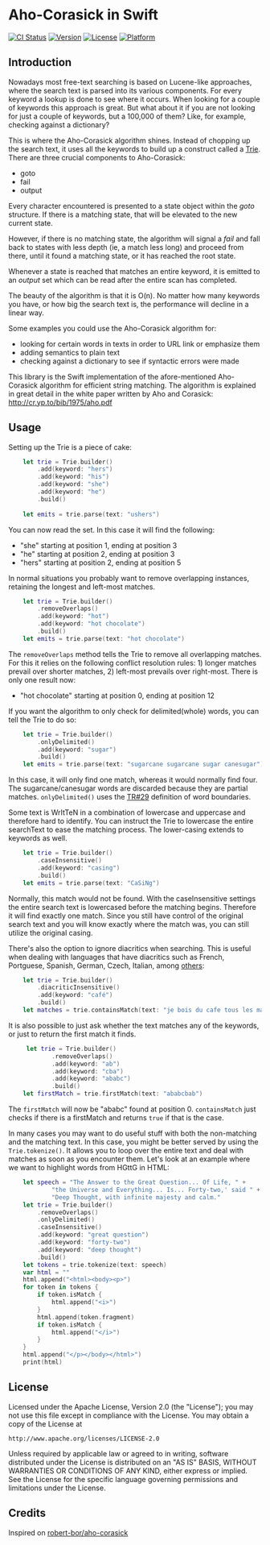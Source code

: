 # Aho-Corasick in Swift
[![CI Status](http://img.shields.io/travis/fpg1503/Aho-Corasick-Swift.svg?style=flat)](https://travis-ci.org/fpg1503/Aho-Corasick-Swift)
[![Version](https://img.shields.io/cocoapods/v/Aho-Corasick.svg?style=flat)](http://cocoapods.org/pods/Aho-Corasick)
[![License](https://img.shields.io/cocoapods/l/Aho-Corasick.svg?style=flat)](http://cocoapods.org/pods/Aho-Corasick)
[![Platform](https://img.shields.io/cocoapods/p/Aho-Corasick.svg?style=flat)](http://cocoapods.org/pods/Aho-Corasick)

## Introduction
Nowadays most free-text searching is based on Lucene-like approaches, where the search text is parsed into its
various components. For every keyword a lookup is done to see where it occurs. When looking for a couple of keywords
this approach is great. But what about it if you are not looking for just a couple of keywords, but a 100,000 of
them? Like, for example, checking against a dictionary?

This is where the Aho-Corasick algorithm shines. Instead of chopping up the search text, it uses all the keywords
to build up a construct called a [Trie](http://en.wikipedia.org/wiki/Trie). There are three crucial components
to Aho-Corasick:
* goto
* fail
* output

Every character encountered is presented to a state object within the *goto* structure. If there is a matching state,
that will be elevated to the new current state.

However, if there is no matching state, the algorithm will signal a *fail* and fall back to states with less depth
(ie, a match less long) and proceed from there, until it found a matching state, or it has reached the root state.

Whenever a state is reached that matches an entire keyword, it is emitted to an *output* set which can be read after
the entire scan has completed.

The beauty of the algorithm is that it is O(n). No matter how many keywords you have, or how big the search text is,
the performance will decline in a linear way.

Some examples you could use the Aho-Corasick algorithm for:
* looking for certain words in texts in order to URL link or emphasize them
* adding semantics to plain text
* checking against a dictionary to see if syntactic errors were made

This library is the Swift implementation of the afore-mentioned Aho-Corasick algorithm for efficient string matching.
The algorithm is explained in great detail in the white paper written by
Aho and Corasick: http://cr.yp.to/bib/1975/aho.pdf

## Usage
Setting up the Trie is a piece of cake:
```swift
    let trie = Trie.builder()
        .add(keyword: "hers")
        .add(keyword: "his")
        .add(keyword: "she")
        .add(keyword: "he")
        .build()
        
    let emits = trie.parse(text: "ushers")
```

You can now read the set. In this case it will find the following:
* "she" starting at position 1, ending at position 3
* "he" starting at position 2, ending at position 3
* "hers" starting at position 2, ending at position 5

In normal situations you probably want to remove overlapping instances, retaining the longest and left-most
matches.

```swift
    let trie = Trie.builder()
        .removeOverlaps()
        .add(keyword: "hot")
        .add(keyword: "hot chocolate")
        .build()
    let emits = trie.parse(text: "hot chocolate")
```

The `removeOverlaps` method tells the Trie to remove all overlapping matches. For this it relies on the following
conflict resolution rules: 1) longer matches prevail over shorter matches, 2) left-most prevails over right-most.
There is only one result now:
* "hot chocolate" starting at position 0, ending at position 12

If you want the algorithm to only check for delimited(whole) words, you can tell the Trie to do so:

```swift
    let trie = Trie.builder()
        .onlyDelimited()
        .add(keyword: "sugar")
        .build()
    let emits = trie.parse(text: "sugarcane sugarcane sugar canesugar")
```

In this case, it will only find one match, whereas it would normally find four. The sugarcane/canesugar words
are discarded because they are partial matches. `onlyDelimited()` uses the [TR#29](http://www.unicode.org/reports/tr29/) definition of word boundaries.

Some text is WrItTeN in a combination of lowercase and uppercase and therefore hard to identify. You can instruct
the Trie to lowercase the entire searchText to ease the matching process. The lower-casing extends to keywords as well.

```swift
    let trie = Trie.builder()
        .caseInsensitive()
        .add(keyword: "casing")
        .build()
    let emits = trie.parse(text: "CaSiNg")
```

Normally, this match would not be found. With the caseInsensitive settings the entire search text is lowercased
before the matching begins. Therefore it will find exactly one match. Since you still have control of the original
search text and you will know exactly where the match was, you can still utilize the original casing.

There's also the option to ignore diacritics when searching. This is useful when dealing with languages that have diacritics such as French, Portguese, Spanish, German, Czech, Italian, among [others](https://en.wikipedia.org/wiki/Diacritic):

```swift
    let trie = Trie.builder()
        .diacriticInsensitive()
        .add(keyword: "café")
        .build()
    let matches = trie.containsMatch(text: "je bois du cafe tous les matins")
```

It is also possible to just ask whether the text matches any of the keywords, or just to return the first match it 
finds.

```swift
     let trie = Trie.builder()
            .removeOverlaps()
            .add(keyword: "ab")
            .add(keyword: "cba")
            .add(keyword: "ababc")
            .build()
    let firstMatch = trie.firstMatch(text: "ababcbab")
```

The `firstMatch` will now be "ababc" found at position 0. `containsMatch` just checks if there is a firstMatch and
returns `true` if that is the case.

In many cases you may want to do useful stuff with both the non-matching and the matching text. In this case, you
might be better served by using the `Trie.tokenize()`. It allows you to loop over the entire text and deal with
matches as soon as you encounter them. Let's look at an example where we want to highlight words from HGttG in HTML:

```swift
    let speech = "The Answer to the Great Question... Of Life, " +
            "the Universe and Everything... Is... Forty-two,' said " +
            "Deep Thought, with infinite majesty and calm."
    let trie = Trie.builder()
        .removeOverlaps()
        .onlyDelimited()
        .caseInsensitive()
        .add(keyword: "great question")
        .add(keyword: "forty-two")
        .add(keyword: "deep thought")
        .build()
    let tokens = trie.tokenize(text: speech)
    var html = ""
    html.append("<html><body><p>")
    for token in tokens {
        if token.isMatch {
            html.append("<i>")
        }
        html.append(token.fragment)
        if token.isMatch {
            html.append("</i>")
        }
    }
    html.append("</p></body></html>")
    print(html)
```

## License
   Licensed under the Apache License, Version 2.0 (the "License");
   you may not use this file except in compliance with the License.
   You may obtain a copy of the License at

	http://www.apache.org/licenses/LICENSE-2.0

   Unless required by applicable law or agreed to in writing, software
   distributed under the License is distributed on an "AS IS" BASIS,
   WITHOUT WARRANTIES OR CONDITIONS OF ANY KIND, either express or implied.
   See the License for the specific language governing permissions and
   limitations under the License.
   
## Credits

Inspired on [robert-bor/aho-corasick](https://github.com/robert-bor/aho-corasick/)
